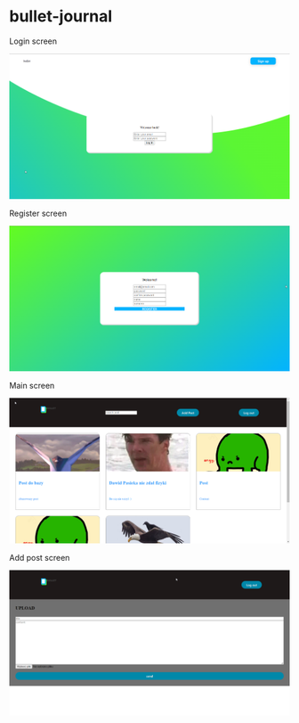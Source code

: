 # bullet-journal

Login screen

![login.png](public/img/login.png)

Register screen

![register.png](public/img/register.png)

Main screen

![main.png](public/img/main.png)

Add post screen

![addpost.png](public/img/addpost.png)

